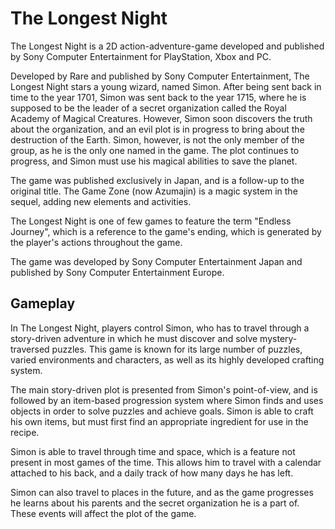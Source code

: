 # The Longest Night

The Longest Night is a 2D action-adventure-game developed and published by Sony Computer Entertainment for PlayStation, Xbox and PC.

Developed by Rare and published by Sony Computer Entertainment, The Longest Night stars a young wizard, named Simon. After being sent back in time to the year 1701, Simon was sent back to the year 1715, where he is supposed to be the leader of a secret organization called the Royal Academy of Magical Creatures. However, Simon soon discovers the truth about the organization, and an evil plot is in progress to bring about the destruction of the Earth. Simon, however, is not the only member of the group, as he is the only one named in the game. The plot continues to progress, and Simon must use his magical abilities to save the planet.

The game was published exclusively in Japan, and is a follow-up to the original title. The Game Zone (now Azumajin) is a magic system in the sequel, adding new elements and activities.

The Longest Night is one of few games to feature the term "Endless Journey", which is a reference to the game's ending, which is generated by the player's actions throughout the game.

The game was developed by Sony Computer Entertainment Japan and published by Sony Computer Entertainment Europe.

## Gameplay

In The Longest Night, players control Simon, who has to travel through a story-driven adventure in which he must discover and solve mystery-traversed puzzles. This game is known for its large number of puzzles, varied environments and characters, as well as its highly developed crafting system.

The main story-driven plot is presented from Simon's point-of-view, and is followed by an item-based progression system where Simon finds and uses objects in order to solve puzzles and achieve goals. Simon is able to craft his own items, but must first find an appropriate ingredient for use in the recipe.

Simon is able to travel through time and space, which is a feature not present in most games of the time. This allows him to travel with a calendar attached to his back, and a daily track of how many days he has left.

Simon can also travel to places in the future, and as the game progresses he learns about his parents and the secret organization he is a part of. These events will affect the plot of the game.
